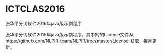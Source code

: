 # ICTCLAS2016
张华平分词软件2016年java版示例程序

张华平分词软件2016年java版示例程序，其中的的License文件从 https://github.com/NLPIR-team/NLPIR/tree/master/License 获取，每月更新。
